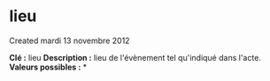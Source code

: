 lieu
====
Created mardi 13 novembre 2012

**Clé :** lieu
**Description :**  lieu de l'évènement tel qu'indiqué dans l'acte.
**Valeurs possibles :** *
